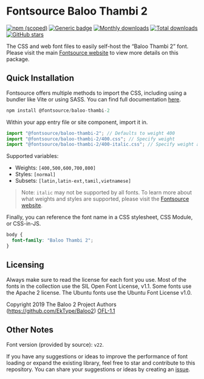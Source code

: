 # Fontsource Baloo Thambi 2

[![npm (scoped)](https://img.shields.io/npm/v/@fontsource/baloo-thambi-2?color=brightgreen)](https://www.npmjs.com/package/@fontsource/baloo-thambi-2) [![Generic badge](https://img.shields.io/badge/fontsource-passing-brightgreen)](https://github.com/fontsource/fontsource) [![Monthly downloads](https://badgen.net/npm/dm/@fontsource/baloo-thambi-2)](https://github.com/fontsource/fontsource) [![Total downloads](https://badgen.net/npm/dt/@fontsource/baloo-thambi-2)](https://github.com/fontsource/fontsource) [![GitHub stars](https://img.shields.io/github/stars/fontsource/fontsource.svg?style=social&label=Star)](https://github.com/fontsource/fontsource/stargazers)

The CSS and web font files to easily self-host the “Baloo Thambi 2” font. Please visit the main [Fontsource website](https://fontsource.org/fonts/baloo-thambi-2) to view more details on this package.

## Quick Installation

Fontsource offers multiple methods to import the CSS, including using a bundler like Vite or using SASS. You can find full documentation [here](https://fontsource.org/docs/getting-started/introduction).

```javascript
npm install @fontsource/baloo-thambi-2
```

Within your app entry file or site component, import it in.

```javascript
import "@fontsource/baloo-thambi-2"; // Defaults to weight 400
import "@fontsource/baloo-thambi-2/400.css"; // Specify weight
import "@fontsource/baloo-thambi-2/400-italic.css"; // Specify weight and style
```

Supported variables:
- Weights: `[400,500,600,700,800]`
- Styles: `[normal]`
- Subsets: `[latin,latin-ext,tamil,vietnamese]`

> Note: `italic` may not be supported by all fonts. To learn more about what weights and styles are supported, please visit the [Fontsource website](https://fontsource.org/fonts/baloo-thambi-2).

Finally, you can reference the font name in a CSS stylesheet, CSS Module, or CSS-in-JS.

```css
body {
  font-family: "Baloo Thambi 2";
}
```

## Licensing
Always make sure to read the license for each font you use. Most of the fonts in the collection use the SIL Open Font License, v1.1. Some fonts use the Apache 2 license. The Ubuntu fonts use the Ubuntu Font License v1.0.

Copyright 2019 The Baloo 2 Project Authors (https://github.com/EkType/Baloo2)
[OFL-1.1](https://openfontlicense.org)

## Other Notes
Font version (provided by source): `v22`.

If you have any suggestions or ideas to improve the performance of font loading or expand the existing library, feel free to star and contribute to this repository. You can share your suggestions or ideas by creating an [issue](https://github.com/fontsource/fontsource/issues).